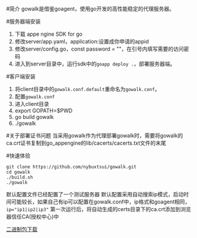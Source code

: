 #简介
gowalk是借鉴goagent，使用go开发的高性能稳定的代理服务器。

#服务器端安装
1. 下载  appe ngine SDK for go
2. 修改server/app.yaml，application:设置成你申请的appid
3. 修改server/config.go，const password = ""，在引号内填写需要的访问密码
4. 进入到server目录中，运行sdk中的`goapp deploy .`，部署服务器端。

#客户端安装
1. 将client目录中的`gowalk.conf.default`重命名为`gowalk.conf`。
2. 配置`gowalk.conf`
3. 进入client目录
4. export GOPATH=$PWD
5. go build gowalk
6. ./gowalk

#关于部署证书问题
当采用gowalk作为代理部署gowalk时，需要将gowalk的ca.crt证书复制到go_appengine的lib/cacerts/cacerts.txt文件的末尾

#快速体验
```
git clone https://github.com/nybuxtsui/gowalk.git
cd gowalk
./build.sh
./gowalk
```
默认配置文件已经配置了一个测试服务器
默认配置采用自动搜索ip模式，启动时间可能较长，如果自己有ip可以配置在gowalk.conf中，ip格式和goagent相同，`ip="ip1|ip2|ip3"`
第一次运行后，将自动生成的certs目录下的ca.crt添加到浏览器信任CA(授权中心)中

[二进制包下载](http://pan.baidu.com/s/1hq69vAO)
